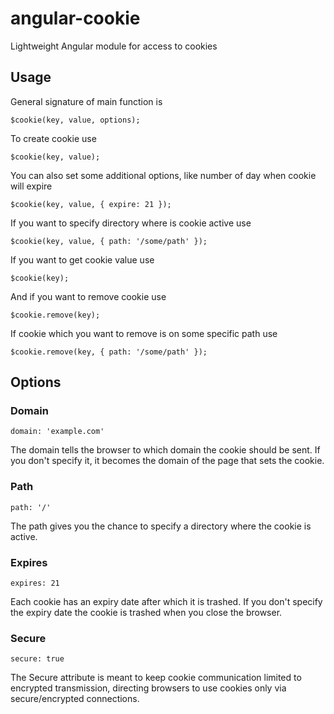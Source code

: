 angular-cookie
==============

Lightweight Angular module for access to cookies

Usage
-----

General signature of main function is

```
$cookie(key, value, options);
```

To create cookie use

```
$cookie(key, value);
```

You can also set some additional options, like number of day when cookie will expire

```
$cookie(key, value, { expire: 21 });
```

If you want to specify directory where is cookie active use

```
$cookie(key, value, { path: '/some/path' });
```

If you want to get cookie value use

```
$cookie(key);
```

And if you want to remove cookie use

```
$cookie.remove(key);
```

If cookie which you want to remove is on some specific path use

```
$cookie.remove(key, { path: '/some/path' });
```

Options
-------

### Domain


```
domain: 'example.com'
```

The domain tells the browser to which domain the cookie should be sent. 
If you don't specify it, it becomes the domain of the page that sets the cookie.

### Path

```
path: '/'
```

The path gives you the chance to specify a directory where the cookie is active.

### Expires

```
expires: 21
```

Each cookie has an expiry date after which it is trashed.
If you don't specify the expiry date the cookie is trashed when you close the browser.

### Secure

```
secure: true
```

The Secure attribute is meant to keep cookie communication limited to encrypted transmission, 
directing browsers to use cookies only via secure/encrypted connections. 
